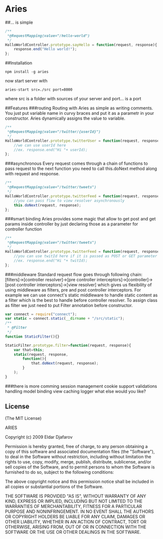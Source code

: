 # Aries
##... is simple
```javascript
/**
 *@RequestMapping(value="/hello-world") 
 */
HalloWorldController.prototype.sayHello = function(request, response){
	response.end("Hello world!");
};
```
##Installation

```
npm install -g aries
```
now start server with

```
aries-start src=./src port=8000
```
where src is a folder with sources of your server and port... is a port

##Features
###routing
Routing with Aries as simple as writing comments. You just put variable name in curvy braces and put it as a parametr in your constructor. Aries dynamically assigns the value to variable.

```javascript
/**
 *@RequestMapping(value="/twitter/{userId}") 
 */
HalloWorldController.prototype.twitterUser = function(request, response, userId){
	//we can use userId here
	//ex. response.end("Hi "+ userId);
};	
```

###asynchronous
Every request comes through a chain of functions to pass request to the next function you need to call this.doNext method along with request and response.

```javascript
/**
 *@RequestMapping(value="/twitter/tweets") 
 */
HalloWorldController.prototype.twitterFeed = function(request, response, twitId){
	//you can pass flow to view resolver asynchronously
	this.doNext(request, response);				
};
```

###smart binding
Aries provides some magic that allow to get post and get params inside controller by just declaring those as a parameter for controller function

```javascript
/**
 *@RequestMapping(value="/twitter/tweets") 
 */
HalloWorldController.prototype.twitterFeed = function(request, response, twitId){
	//you can use twitId here if it is passed as POST or GET parameter
	//ex. response.end("Hi "+ twitId);
};
```

###middleware
Standard request flow goes through following chain:
[filters]->[controller resolver]->[pre controller interceptors]->[controller]->[post controller interceptors]->[view resolver] which gives us flexibility of using middleware as filters, pre and post controller interceptors. For example we can use connect's static middleware to handle static content as a filter which is the best to handle before controller resolver. To assign class as filter we just need to put Filter annotation before constructor.

```javascript
var connect = require("connect");
var static = connect.static(__dirname + "/src/static");
/**
 * @Filter
 */
function StaticFilter(){}

StaticFilter.prototype.filter=function(request, response){
	var that=this;
	static(request, response, 
		function(){
			that.doNext(request, response);
		}
	);
}	
```

###there is more comming
session management
cookie support
validations handling
model binding
view caching
logger
what else would you like?

## License 

(The MIT License)

ARIES 

Copyright (c) 2009 Eldar Djafarov

Permission is hereby granted, free of charge, to any person
obtaining a copy of this software and associated documentation
files (the "Software"), to deal in the Software without
restriction, including without limitation the rights to use,
copy, modify, merge, publish, distribute, sublicense, and/or sell
copies of the Software, and to permit persons to whom the
Software is furnished to do so, subject to the following
conditions:

The above copyright notice and this permission notice shall be
included in all copies or substantial portions of the Software.

THE SOFTWARE IS PROVIDED "AS IS", WITHOUT WARRANTY OF ANY KIND,
EXPRESS OR IMPLIED, INCLUDING BUT NOT LIMITED TO THE WARRANTIES
OF MERCHANTABILITY, FITNESS FOR A PARTICULAR PURPOSE AND
NONINFRINGEMENT. IN NO EVENT SHALL THE AUTHORS OR COPYRIGHT
HOLDERS BE LIABLE FOR ANY CLAIM, DAMAGES OR OTHER LIABILITY,
WHETHER IN AN ACTION OF CONTRACT, TORT OR OTHERWISE, ARISING
FROM, OUT OF OR IN CONNECTION WITH THE SOFTWARE OR THE USE OR
OTHER DEALINGS IN THE SOFTWARE.




    